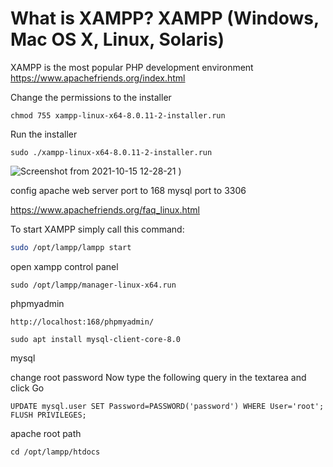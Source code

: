 # What is XAMPP?  XAMPP (Windows, Mac OS X, Linux, Solaris)
XAMPP is the most popular PHP development environment
https://www.apachefriends.org/index.html

Change the permissions to the installer
```
chmod 755 xampp-linux-x64-8.0.11-2-installer.run
```
Run the installer

```
sudo ./xampp-linux-x64-8.0.11-2-installer.run
```


![Screenshot from 2021-10-15 12-28-21](https://user-images.githubusercontent.com/21187699/137543285-4eea41fa-512e-4c91-9c06-8036d82a4621.png)
)

config apache web server port to 168
mysql port to 3306




https://www.apachefriends.org/faq_linux.html

To start XAMPP simply call this command:
```sh
sudo /opt/lampp/lampp start
```
open xampp control panel
```
sudo /opt/lampp/manager-linux-x64.run
```

phpmyadmin
```browser
http://localhost:168/phpmyadmin/
```


```install mysql
sudo apt install mysql-client-core-8.0
```
mysql

change root password
Now type the following query in the textarea and click Go
```
UPDATE mysql.user SET Password=PASSWORD('password') WHERE User='root'; FLUSH PRIVILEGES;
```


apache root path
```
cd /opt/lampp/htdocs
```



